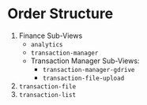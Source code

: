 # Order Structure
1. Finance Sub-Views
    - `analytics`
    - `transaction-manager`
    - Transaction Manager Sub-Views:
        - `transaction-manager-gdrive`
        - `transaction-file-upload`
3. `transaction-file`
4. `transaction-list`

